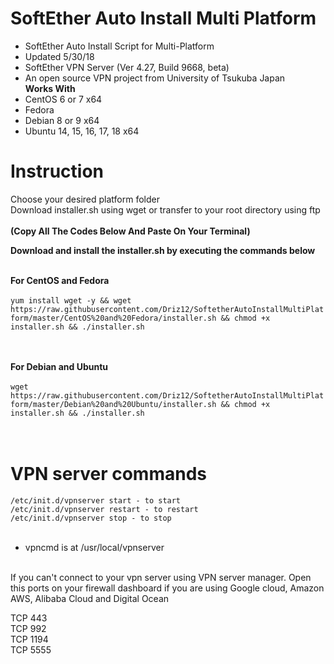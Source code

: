 # SoftEther Auto Install Multi Platform<br />
* SoftEther Auto Install Script for Multi-Platform<br />
* Updated 5/30/18
* SoftEther VPN Server (Ver 4.27, Build 9668, beta)
* An open source VPN project from University of Tsukuba Japan<br />
<b>Works With</b>
* CentOS 6 or 7 x64
* Fedora
* Debian 8 or 9 x64
* Ubuntu 14, 15, 16, 17, 18 x64

# Instruction<br />
Choose your desired platform folder<br />
Download installer.sh using wget or transfer to your root directory using ftp<br /><br />
<b>(Copy All The Codes Below And Paste On Your Terminal)</b>

<b>Download and install the installer.sh by executing the commands below</b><br /><br />


<b>For CentOS and Fedora</b> <br /><br />
```yum install wget -y && wget https://raw.githubusercontent.com/Driz12/SoftetherAutoInstallMultiPlatform/master/CentOS%20and%20Fedora/installer.sh && chmod +x installer.sh && ./installer.sh ```<br /><br /><br />


<b>For Debian and Ubuntu</b> <br /><br />
```wget https://raw.githubusercontent.com/Driz12/SoftetherAutoInstallMultiPlatform/master/Debian%20and%20Ubuntu/installer.sh && chmod +x installer.sh && ./installer.sh```<br /><br /><br />


# VPN server commands<br />
```/etc/init.d/vpnserver start - to start```<br />
```/etc/init.d/vpnserver restart - to restart```<br />
```/etc/init.d/vpnserver stop - to stop```<br /><br />

* vpncmd is at /usr/local/vpnserver<br /><br />

If you can't connect to your vpn server using VPN server manager. Open this ports on your firewall dashboard if you are using Google cloud, Amazon AWS, Alibaba Cloud and Digital Ocean<br />

TCP 443<br />
TCP 992<br />
TCP 1194<br />
TCP 5555<br />



